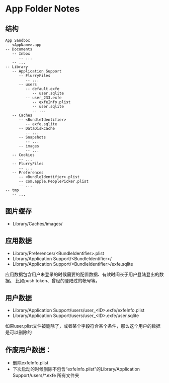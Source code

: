 # App Folder Notes

## 结构

    App Sandbox
    -- <AppName>.app
    -- Documents
       -- Inbox
          -- ...
       -- ...
    -- Library
       -- Application Support
          -- FlurryFiles
             -- ...
          -- users
             -- default.exfe
                -- user.sqlite
             -- user_233.exfe
                -- exfeInfo.plist
                -- user.sqlite
                -- ...
       -- Caches
          -- <BundleIdentifier>
             -- exfe.sqlite
          -- DataDiskCache
             -- ...
          -- Snapshots
             -- ...
          -- images
             -- ...
       -- Cookies
          -- ...
       -- FlurryFiles
          -- ...
       -- Preferences
          -- <BundleIdentifier>.plist 
          -- com.apple.PeoplePicker.plist
          -- ...
    -- tmp
       -- ...

## 图片缓存
* Library/Caches/images/

## 应用数据
* Library/Preferences/&lt;BundleIdentifier>.plist
* Library/Application Support/&lt;BundleIdentifier>/
* Library/Application Support/&lt;BundleIdentifier>/exfe.sqlite

应用数据包含用户未登录的时候需要的配置数据、有效时间长于用户登陆登出的数据。
比如push token、曾经的登陆过的帐号等。

## 用户数据
* Library/Application Support/users/user\_&lt;ID>.exfe/exfeInfo.plist
* Library/Application Support/users/user\_&lt;ID>.exfe/user.sqlite

如果user.plist文件被删除了，或者某个字段符合某个条件，那么这个用户的数据是可以删除的

## 作废用户数据：
* 删除exfeInfo.plist
* 下次启动的时候删除不包含“exfeInfo.plist”的Library/Application Support/users/*.exfe 所有文件夹